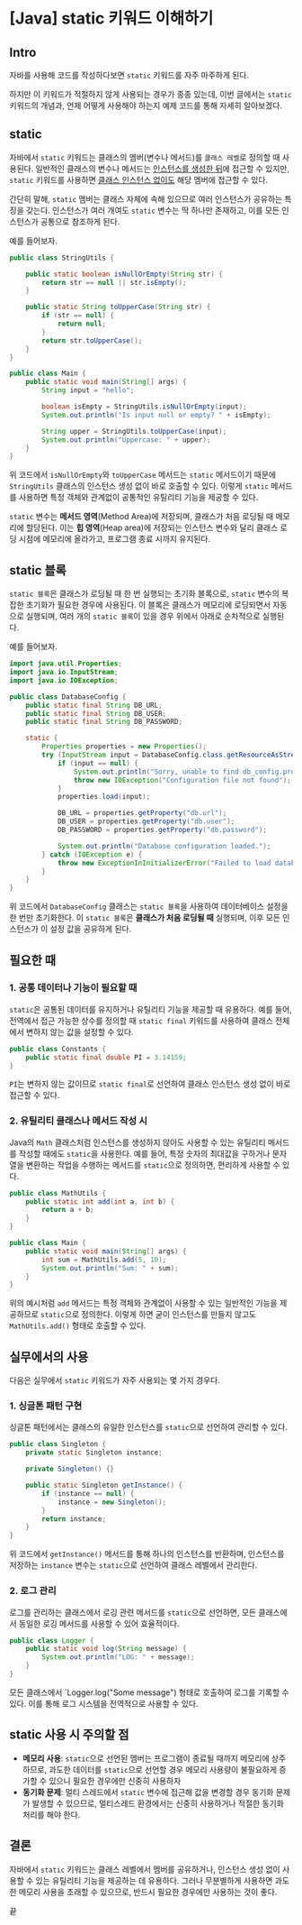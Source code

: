 # [Java] static 키워드 이해하기

## Intro

자바를 사용해 코드를 작성하다보면 `static` 키워드를 자주 마주하게 된다.

하지만 이 키워드가 적절하지 않게 사용되는 경우가 종종 있는데, 이번 글에서는 `static` 키워드의 개념과, 언제 어떻게 사용해야 하는지 예제 코드를 통해 자세히 알아보겠다.

## static

자바에서 `static` 키워드는 클래스의 멤버(변수나 메서드)를 `클래스 레벨`로 정의할 때 사용된다. 일반적인 클래스의 변수나 메서드는 <u>인스턴스를 생성한 뒤</u>에 접근할 수 있지만, `static` 키워드를 사용하면 <u>클래스 인스턴스 없이도</u> 해당 멤버에 접근할 수 있다.

간단히 말해, `static` 멤버는 클래스 자체에 속해 있으므로 여러 인스턴스가 공유하는 특징을 갖는다. 인스턴스가 여러 개여도 `static` 변수는 딱 하나만 존재하고, 이를 모든 인스턴스가 공통으로 참조하게 된다.

예를 들어보자.

```java
public class StringUtils {

    public static boolean isNullOrEmpty(String str) {
        return str == null || str.isEmpty();
    }

    public static String toUpperCase(String str) {
        if (str == null) {
            return null;
        }
        return str.toUpperCase();
    }
}

public class Main {
    public static void main(String[] args) {
        String input = "hello";

        boolean isEmpty = StringUtils.isNullOrEmpty(input);
        System.out.println("Is input null or empty? " + isEmpty);

        String upper = StringUtils.toUpperCase(input);
        System.out.println("Uppercase: " + upper);
    }
}

```
위 코드에서 `isNullOrEmpty`와 `toUpperCase` 메서드는 `static` 메서드이기 때문에 `StringUtils` 클래스의 인스턴스 생성 없이 바로 호출할 수 있다. 이렇게 `static` 메서드를 사용하면 특정 객체와 관계없이 공통적인 유틸리티 기능을 제공할 수 있다.

 `static` 변수는 **메서드 영역**(Method Area)에 저장되며, 클래스가 처음 로딩될 때 메모리에 할당된다. 이는 **힙 영역**(Heap area)에 저장되는 인스턴스 변수와 달리 클래스 로딩 시점에 메모리에 올라가고, 프로그램 종료 시까지 유지된다.

## static 블록

`static 블록`은 클래스가 로딩될 때 한 번 실행되는 초기화 블록으로, `static` 변수의 복잡한 초기화가 필요한 경우에 사용된다. 이 블록은 클래스가 메모리에 로딩되면서 자동으로 실행되며, 여러 개의 `static 블록`이 있을 경우 위에서 아래로 순차적으로 실행된다.

예를 들어보자.

```java
import java.util.Properties;
import java.io.InputStream;
import java.io.IOException;

public class DatabaseConfig {
    public static final String DB_URL;
    public static final String DB_USER;
    public static final String DB_PASSWORD;

    static {
        Properties properties = new Properties();
        try (InputStream input = DatabaseConfig.class.getResourceAsStream("/db_config.properties")) {
            if (input == null) {
                System.out.println("Sorry, unable to find db_config.properties");
                throw new IOException("Configuration file not found");
            }
            properties.load(input);

            DB_URL = properties.getProperty("db.url");
            DB_USER = properties.getProperty("db.user");
            DB_PASSWORD = properties.getProperty("db.password");

            System.out.println("Database configuration loaded.");
        } catch (IOException e) {
            throw new ExceptionInInitializerError("Failed to load database configuration");
        }
    }
}

```

위 코드에서 `DatabaseConfig` 클래스는 `static 블록`을 사용하여 데이터베이스 설정을 한 번만 초기화한다. 이 `static 블록`은 **클래스가 처음 로딩될 때** 실행되며, 이후 모든 인스턴스가 이 설정 값을 공유하게 된다.

## 필요한 때

### 1. 공통 데이터나 기능이 필요할 때

`static`은 공통된 데이터를 유지하거나 유틸리티 기능을 제공할 때 유용하다. 예를 들어, 전역에서 접근 가능한 상수를 정의할 때 `static final` 키워드를 사용하여 클래스 전체에서 변하지 않는 값을 설정할 수 있다.

```java
public class Constants {
    public static final double PI = 3.14159;
}
```
`PI`는 변하지 않는 값이므로 `static final`로 선언하여 클래스 인스턴스 생성 없이 바로 접근할 수 있다.

### 2. 유틸리티 클래스나 메서드 작성 시

Java의 `Math` 클래스처럼 인스턴스를 생성하지 않아도 사용할 수 있는 유틸리티 메서드를 작성할 때에도 `static`을 사용한다. 예를 들어, 특정 숫자의 최대값을 구하거나 문자열을 변환하는 작업을 수행하는 메서드를 `static`으로 정의하면, 편리하게 사용할 수 있다.

```java
public class MathUtils {
    public static int add(int a, int b) {
        return a + b;
    }
}

public class Main {
    public static void main(String[] args) {
        int sum = MathUtils.add(5, 10);
        System.out.println("Sum: " + sum);
    }
}
```
위의 예시처럼 `add` 메서드는 특정 객체와 관계없이 사용할 수 있는 일반적인 기능을 제공하므로 `static`으로 정의한다. 이렇게 하면 굳이 인스턴스를 만들지 않고도 `MathUtils.add()` 형태로 호출할 수 있다.

## 실무에서의 사용

다음은 실무에서 `static` 키워드가 자주 사용되는 몇 가지 경우다.

### 1. 싱글톤 패턴 구현

싱글톤 패턴에서는 클래스의 유일한 인스턴스를 `static`으로 선언하여 관리할 수 있다.

```java
public class Singleton {
    private static Singleton instance;

    private Singleton() {}

    public static Singleton getInstance() {
        if (instance == null) {
            instance = new Singleton();
        }
        return instance;
    }
}
```
위 코드에서 `getInstance()` 메서드를 통해 하나의 인스턴스를 반환하며, 인스턴스를 저장하는 `instance` 변수는 `static`으로 선언하여 클래스 레벨에서 관리한다.

### 2. 로그 관리

로그를 관리하는 클래스에서 로깅 관련 메서드를 `static`으로 선언하면, 모든 클래스에서 동일한 로깅 메서드를 사용할 수 있어 효율적이다.

```java
public class Logger {
    public static void log(String message) {
        System.out.println("LOG: " + message);
    }
}
```
모든 클래스에서 `Logger.log("Some message") 형태로 호출하여 로그를 기록할 수 있다. 이를 통해 로그 시스템을 전역적으로 사용할 수 있다.

## static 사용 시 주의할 점

- **메모리 사용**: `static`으로 선언된 멤버는 프로그램이 종료될 때까지 메모리에 상주하므로, 과도한 데이터를 `static`으로 선언할 경우 메모리 사용량이 불필요하게 증가할 수 있으니 필요한 경우에만 신중히 사용하자
- **동기화 문제**: 멀티 스레드에서 `static` 변수에 접근해 값을 변경할 경우 동기화 문제가 발생할 수 있으므로, 멀티스레드 환경에서는 신중히 사용하거나 적절한 동기화 처리를 해야 한다.

## 결론

자바에서 `static` 키워드는 클래스 레벨에서 멤버를 공유하거나, 인스턴스 생성 없이 사용할 수 있는 유틸리티 기능을 제공하는 데 유용하다. 그러나 무분별하게 사용하면 과도한 메모리 사용을 초래할 수 있으므로, 반드시 필요한 경우에만 사용하는 것이 좋다.

끝
